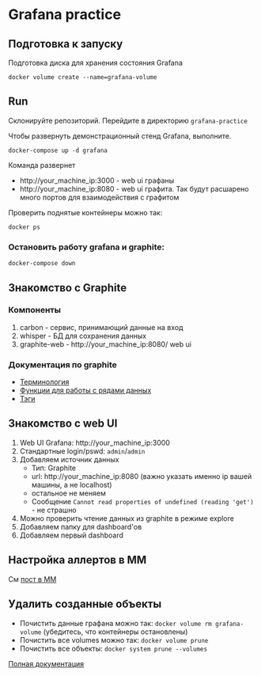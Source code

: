 # Grafana practice

## Подготовка к запуску
Подготовка диска для хранения состояния Grafana
```shell
docker volume create --name=grafana-volume
```

## Run
Склонируйте репозиторий. Перейдите в директорию `grafana-practice`

Чтобы развернуть демонстрационный стенд Grafana, выполните.
```shell
docker-compose up -d grafana
```
Команда развернет
- http://your_machine_ip:3000 - web ui графаны
- http://your_machine_ip:8080 - web ui графита. Так будут расшарено много портов для взаимодействия с графитом

Проверить поднятые контейнеры можно так:
```shell
docker ps
```

### Остановить работу grafana и graphite:
```shell
docker-compose down
```

## Знакомство c Graphite

### Компоненты
1. carbon - сервис, принимающий данные на вход
2. whisper - БД для сохранения данных
3. graphite-web - http://your_machine_ip:8080/ web ui

### Документация по graphite
- [Терминология](https://graphite.readthedocs.io/en/latest/terminology.html)
- [Функции для работы с рядами данных](https://graphite.readthedocs.io/en/latest/functions.html)
- [Тэги](https://graphite.readthedocs.io/en/latest/tags.html)

## Знакомство с web UI
1. Web UI Grafana: http://your_machine_ip:3000
1. Стандартные login/pswd: `admin`/`admin`
1. Добавляем источник данных
   - Тип: Graphite
   - url: http://your_machine_ip:8080 (важно указать именно ip вашей машины, а не localhost)
   - остальное не меняем
   - Сообщение `Cannot read properties of undefined (reading 'get')` - не страшно
1. Можно проверить чтение данных из graphite в режиме explore
1. Добавляем папку для dashboard'ов
1. Добавляем первый dashboard

## Настройка аллертов в ММ

См [пост в ММ](https://mt.avito.ru/avito/pl/ttobbi151jntjc4ziucof17xjo)


## Удалить созданные объекты

- Почистить данные графана можно так: `docker volume rm grafana-volume` (убедитесь, что контейнеры остановлены)
- Почистить все volumes можно так: `docker volume prune`
- Почистить все объекты: `docker system prune --volumes`

[Полная документация](https://docs.docker.com/config/pruning/)
